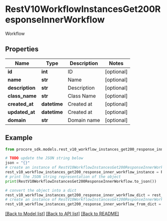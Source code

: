 # RestV10WorkflowInstancesGet200ResponseInnerWorkflow

Workflow

## Properties

Name | Type | Description | Notes
------------ | ------------- | ------------- | -------------
**id** | **int** | ID | [optional] 
**name** | **str** | Name | [optional] 
**description** | **str** | Description | [optional] 
**class_name** | **str** | Class Name | [optional] 
**created_at** | **datetime** | Created at | [optional] 
**updated_at** | **datetime** | Created at | [optional] 
**domain** | **str** | Domain name | [optional] 

## Example

```python
from procore_sdk.models.rest_v10_workflow_instances_get200_response_inner_workflow import RestV10WorkflowInstancesGet200ResponseInnerWorkflow

# TODO update the JSON string below
json = "{}"
# create an instance of RestV10WorkflowInstancesGet200ResponseInnerWorkflow from a JSON string
rest_v10_workflow_instances_get200_response_inner_workflow_instance = RestV10WorkflowInstancesGet200ResponseInnerWorkflow.from_json(json)
# print the JSON string representation of the object
print(RestV10WorkflowInstancesGet200ResponseInnerWorkflow.to_json())

# convert the object into a dict
rest_v10_workflow_instances_get200_response_inner_workflow_dict = rest_v10_workflow_instances_get200_response_inner_workflow_instance.to_dict()
# create an instance of RestV10WorkflowInstancesGet200ResponseInnerWorkflow from a dict
rest_v10_workflow_instances_get200_response_inner_workflow_from_dict = RestV10WorkflowInstancesGet200ResponseInnerWorkflow.from_dict(rest_v10_workflow_instances_get200_response_inner_workflow_dict)
```
[[Back to Model list]](../README.md#documentation-for-models) [[Back to API list]](../README.md#documentation-for-api-endpoints) [[Back to README]](../README.md)


